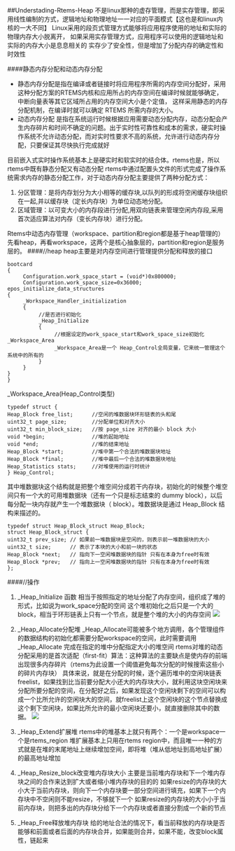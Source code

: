 
##Understading-Rtems-Heap
不是linux那种的虚存管理，而是实存管理，即采用线性编制的方式，逻辑地址和物理地址一一对应的平面模式【这也是和linux内核的一大不同】
Linux采用的段页式管理方式能够将应用程序使用的地址和实际的物理内存大小脱离开，
如果采用实存管理方式，应用程序可以使用的逻辑地址和实际的内存大小是息息相关的
实存少了安全性，但是增加了分配内存的确定性和时效性

####静态内存分配和动态内存分配
* 静态内存分配是指在编译或者链接时将应用程序所需的内存空间分配好，采用这种分配方案的RTEMS内核和应用所占的内存空间在编译时候就能够确定，中断向量表等其它区域所占用的内存空间大小是个定值， 这样采用静态的内存分配机制，在编译时就可以确定 RTEMS 所需内存的大小。
* 动态内存分配 是指在系统运行时候根据应用需要动态分配内存，动态分配会产生内存碎片和时间不确定的问题。出于实时性可靠性和成本的需求，硬实时操作系统不允许动态分配，而对实时性要求不高的系统，允许进行动态内存分配，只要保证其尽快执行完成就好

目前嵌入式实时操作系统基本上是硬实时和软实时的结合体。rtems也是，所以rtems中既有静态分配又有动态分配
rtems中通过配置头文件的形式完成了操作系统需求内存的静态分配工作，对于动态内存分配主要提供了两种分配方式：
1. 分区管理：是将内存划分为大小相等的缓存块,以队列的形成将空闲缓存块组织在一起,并以缓存块（定长内存块）为单位动态地分配。
2. 区域管理：以可变大小的内存段进行分配,用双向链表来管理空闲内存段,采用首次适应算法对内存（变长内存块）进行分配。

Rtems中动态内存管理（workspace、partition和region都是基于heap管理的）
先看heap，再看workspace，这两个是核心抽象层的，partition和region是服务层的。
####//heap
heap主要是对内存空间进行管理提供分配和释放的接口
```
bootcard
{
     Configuration.work_space_start = (void*)0x800000;
     Configuration.work_space_size=0x36000;
epos_initialize_data_structures
{
     _Workspace_Handler_initialization
     {
          //是否进行初始化
          _Heap_Initialize
          {
               //根据设定的work_space_start和work_space_size初始化_Workspace_Area          
               _Workspace_Area是一个 Heap_Control全局变量，它来统一管理这个系统中的所有的
          }
     }
}
}
```
_Workspace_Area(Heap_Control类型)
```
typedef struct {
Heap_Block free_list;      //空闲的堆数据块环形链表的头和尾
uint32_t page_size;        //分配单位和对齐大小
uint32_t min_block_size;   //按 page_size 对齐的最小 block 大小
void *begin;               //堆的起始地址
void *end;                 //堆的结束地址
Heap_Block *start;         //堆中第一个合法的堆数据块地址
Heap_Block *final;         //堆中最后一个合法的堆数据块地址
Heap_Statistics stats;     //对堆使用的运行时统计
} Heap_Control;
```
其中堆数据块这个结构就是把整个堆空间分成若干内存块，初始化的时候整个堆空间只有一个大的可用堆数据块（还有一个只是标志结束的 dummy block），以后每分配一块内存就产生一个堆数据块（ block）。堆数据块是通过 Heap_Block 结构来描述的。
```
typedef struct Heap_Block_struct Heap_Block;
struct Heap_Block_struct {
uint32_t prev_size; // 如果前一堆数据块是空闲的，则表示前一堆数据块的大小
uint32_t size;      // 表示了本块的大小和前一块的状态
Heap_Block *next;   // 指向下一空闲堆数据块的指针 只有在本身为free时有效
Heap_Block *prev;   // 指向上一空闲堆数据块的指针 只有在本身为free时有效
};
```
####//操作
1. _Heap_Initialize 函数
相当于按照指定的地址分配了内存空间，组织成了堆的形式，比如说为work_space分配的空间
这个堆初始化之后只是一个大的block，相当于环形链表上只有一个节点，就是整个堆的大小的内存空间
![](http://i.imgur.com/nR8cUOM.png)
2. _Heap_Allocate分配堆
_Heap_Allocate可能被多个地方调用，各个管理组件的数据结构的初始化都需要分配workspace的空间，此时需要调用_Heap_Allocate
完成在指定的堆中分配指定大小的堆空间
rtems对堆的动态分配采用的是首次适配（first-fit）算法：这种算法的主要缺点是使内存的前端出现很多内存碎片（rtems为此设置一个阈值避免每次分配的时候搜索这些小的碎片内存块）
具体来说，就是在分配的时候，逐个遍历堆中的空闲块链表freelist，如果找到比当前要分配大小还大的内存块大小，就利用这块空闲块来分配所要分配的空间，在分配好之后，如果发现这个空闲块剩下的空间可以构成一个比所允许的空闲块大的空间，就freelist上这个空闲块的这个节点替换成这个剩下空闲块，如果比所允许的最小空闲块还要小，就直接删除其中的数据。
![](http://i.imgur.com/pVo9kXO.png)
3. _Heap_Extend扩展堆
rtems中的堆基本上就只有两个：一个是workspace一个是rtems_region
堆扩展基本上只用在rtems region中，而且唯一一种的方式就是在堆的末尾地址上继续增加空间，即将堆（堆从低地址到高地址扩展）的最高地址增加

4. _Heap_Resize_block改变堆内存块大小
主要是当前堆内存块和下一个堆内存块之间的合作来达到扩大或者缩小堆内存块的目的的
如果resize的内存块的大小大于当前内存块，则向下一个内存块要一部分空间进行填充，如果下一个内存块中不空闲则不能resize，不够就下一个
如果resize的内存块的大小小于当前内存块，则把多出的内存块分给下一个内存块或者直接分割成一个新的节点

5. _Heap_Free释放堆内存块
给的地址合法的情况下，看当前释放的内存块是否能够和前面或者后面的内存块合并，如果能则合并，如果不能，改变block属性，链起来

